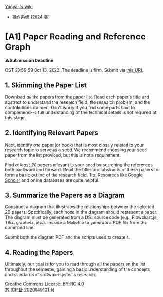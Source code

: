 <!DOCTYPE html><html><head><meta charSet="utf-8"/><meta name="viewport" content="width=device-width"/><title>Yanyan&#x27;s Wiki</title><link rel="stylesheet" href="https://cdn.jsdelivr.net/npm/katex@0.16.9/dist/katex.min.css" integrity="sha384-n8MVd4RsNIU0tAv4ct0nTaAbDJwPJzDEaqSD1odI+WdtXRGWt2kTvGFasHpSy3SV" crossorigin="anonymous"/><link rel="stylesheet" href="//cdnjs.cloudflare.com/ajax/libs/highlight.js/11.6.0/styles/default.min.css"/><meta name="next-head-count" content="5"/><link rel="preload" href="/_next/static/css/ee15694256147ebe.css" as="style"/><link rel="stylesheet" href="/_next/static/css/ee15694256147ebe.css" data-n-g=""/><noscript data-n-css=""></noscript><script defer="" nomodule="" src="/_next/static/chunks/polyfills-c67a75d1b6f99dc8.js"></script><script src="/_next/static/chunks/webpack-f73d82589f972e7d.js" defer=""></script><script src="/_next/static/chunks/framework-66d32731bdd20e83.js" defer=""></script><script src="/_next/static/chunks/main-3929bf55b0f13a18.js" defer=""></script><script src="/_next/static/chunks/pages/_app-d46baf38446a89dd.js" defer=""></script><script src="/_next/static/chunks/pages/%5B%5B...index%5D%5D-28ef7957fcd35a0c.js" defer=""></script><script src="/_next/static/G63gzBpTZjvcKetK-mSAL/_buildManifest.js" defer=""></script><script src="/_next/static/G63gzBpTZjvcKetK-mSAL/_ssgManifest.js" defer=""></script></head><body><div id="__next"><div class="bg-slate-300/10"><div class="sticky top-0 z-40 w-full backdrop-blur flex-none border-b border-slate-900/10 bg-white/75 supports-backdrop-blur:bg-white/60"><div class="max-w-8xl mx-auto"><div class="py-4 border-b border-slate-900/10 lg:px-8 lg:border-0 dark:border-slate-300/10 mx-4 lg:mx-0"><div class="relative flex items-center"><a href="/">Yanyan&#x27;s wiki</a><div class="relative hidden lg:flex items-center ml-auto"><nav class="text-sm leading-6 font-semibold text-slate-700 dark:text-slate-200"><ul class="flex space-x-8"><li><a class="hover:text-sky-500 dark:hover:text-sky-400" href="/OS/2024/">操作系统 (2024 春)</a></li></ul></nav></div></div></div></div></div><div class="container mx-auto max-w-5xl flex flex-col min-h-screen px-4"><div class="wiki bg-neutral-200/10"><h1>[A1] Paper Reading and Reference Graph</h1>
<div class="p-0 m-0 rounded-md shadow-md mx-4 mt-3 mb-1 px-4 py-2 bg-amber-100/40 leading-5"><span class="float-left text-2xl mr-3 mt-1">⚠️</span><b class="font-sans">Submission Deadline</b><p>CST 23:59:59 Oct 13, 2023.
The deadline is firm. Submit via <a href="https://table.nju.edu.cn/dtable/forms/3eb308e1-d7be-410f-bce3-a9cfd98e99d9/">this URL</a>.</p></div>
<h2>1. Skimming the Paper List</h2>
<p>Download <em>all</em> the papers from <a href="Reading_List.md">the paper list</a>.
Read each paper&#x27;s title and abstract to understand the research field, the research problem, and the contributions claimed.
Don&#x27;t worry if you find some parts hard to comprehend--a full understanding of the technical details is not required at this stage.</p>
<h2>2. Identifying Relevant Papers</h2>
<p>Next, identify <em>one</em> paper (or book) that is most closely related to your research topic to serve as a seed. We recommend choosing your seed paper from the list provided, but this is not a requirement.</p>
<p>Find <em>at least 20</em> papers relevant to your seed by searching the references both backward and forward. Read the titles and abstracts of these papers to form a basic outline of the research field. Tip: Resources like <a href="https://scholar.google.com/">Google Scholar</a> and online databases are quite helpful.</p>
<h2>3. Summarize the Papers as a Diagram</h2>
<p>Construct a diagram that illustrates the relationships between the selected 20 papers. Specifically, each node in the diagram should represent a paper. The diagram must be generated from a DSL source code (e.g., Flowchart.js, Tikz, graphviz, etc.). Include a Makefile to generate a PDF file from the command line.</p>
<p>Submit both the diagram PDF and the scripts used to create it.</p>
<h2>4. Reading the Papers</h2>
<p>Ultimately, our goal is for you to read through all the papers on the list throughout the semester, gaining a basic understanding of the concepts and standards of software/systems research.</p></div></div><div class="bg-neutral-100 text-center text-neutral-600 dark:bg-neutral-600 dark:text-neutral-200 lg:text-left"><div class="bg-neutral-200 p-6 text-center dark:bg-neutral-700"><a rel="license" href="http://creativecommons.org/licenses/by-nc/4.0/">Creative Commons License: BY-NC 4.0</a><br/><a href="https://beian.miit.gov.cn/">苏 ICP 备 2020049101 号</a></div></div></div></div><script id="__NEXT_DATA__" type="application/json">{"props":{"pageProps":{"source":{"compiledSource":"/*@jsxRuntime automatic @jsxImportSource react*/\nconst {Fragment: _Fragment, jsx: _jsx, jsxs: _jsxs} = arguments[0];\nconst {useMDXComponents: _provideComponents} = arguments[0];\nfunction _createMdxContent(props) {\n  const _components = Object.assign({\n    h1: \"h1\",\n    p: \"p\",\n    a: \"a\",\n    h2: \"h2\",\n    em: \"em\"\n  }, _provideComponents(), props.components), {Box} = _components;\n  if (!Box) _missingMdxReference(\"Box\", true);\n  return _jsxs(_Fragment, {\n    children: [_jsx(_components.h1, {\n      children: \"[A1] Paper Reading and Reference Graph\"\n    }), \"\\n\", _jsx(Box, {\n      title: \"Submission Deadline\",\n      logo: \"⚠️\",\n      children: _jsxs(_components.p, {\n        children: [\"CST 23:59:59 Oct 13, 2023.\\nThe deadline is firm. Submit via \", _jsx(_components.a, {\n          href: \"https://table.nju.edu.cn/dtable/forms/3eb308e1-d7be-410f-bce3-a9cfd98e99d9/\",\n          children: \"this URL\"\n        }), \".\"]\n      })\n    }), \"\\n\", _jsx(_components.h2, {\n      children: \"1. Skimming the Paper List\"\n    }), \"\\n\", _jsxs(_components.p, {\n      children: [\"Download \", _jsx(_components.em, {\n        children: \"all\"\n      }), \" the papers from \", _jsx(_components.a, {\n        href: \"Reading_List.md\",\n        children: \"the paper list\"\n      }), \".\\nRead each paper's title and abstract to understand the research field, the research problem, and the contributions claimed.\\nDon't worry if you find some parts hard to comprehend--a full understanding of the technical details is not required at this stage.\"]\n    }), \"\\n\", _jsx(_components.h2, {\n      children: \"2. Identifying Relevant Papers\"\n    }), \"\\n\", _jsxs(_components.p, {\n      children: [\"Next, identify \", _jsx(_components.em, {\n        children: \"one\"\n      }), \" paper (or book) that is most closely related to your research topic to serve as a seed. We recommend choosing your seed paper from the list provided, but this is not a requirement.\"]\n    }), \"\\n\", _jsxs(_components.p, {\n      children: [\"Find \", _jsx(_components.em, {\n        children: \"at least 20\"\n      }), \" papers relevant to your seed by searching the references both backward and forward. Read the titles and abstracts of these papers to form a basic outline of the research field. Tip: Resources like \", _jsx(_components.a, {\n        href: \"https://scholar.google.com/\",\n        children: \"Google Scholar\"\n      }), \" and online databases are quite helpful.\"]\n    }), \"\\n\", _jsx(_components.h2, {\n      children: \"3. Summarize the Papers as a Diagram\"\n    }), \"\\n\", _jsx(_components.p, {\n      children: \"Construct a diagram that illustrates the relationships between the selected 20 papers. Specifically, each node in the diagram should represent a paper. The diagram must be generated from a DSL source code (e.g., Flowchart.js, Tikz, graphviz, etc.). Include a Makefile to generate a PDF file from the command line.\"\n    }), \"\\n\", _jsx(_components.p, {\n      children: \"Submit both the diagram PDF and the scripts used to create it.\"\n    }), \"\\n\", _jsx(_components.h2, {\n      children: \"4. Reading the Papers\"\n    }), \"\\n\", _jsx(_components.p, {\n      children: \"Ultimately, our goal is for you to read through all the papers on the list throughout the semester, gaining a basic understanding of the concepts and standards of software/systems research.\"\n    })]\n  });\n}\nfunction MDXContent(props = {}) {\n  const {wrapper: MDXLayout} = Object.assign({}, _provideComponents(), props.components);\n  return MDXLayout ? _jsx(MDXLayout, Object.assign({}, props, {\n    children: _jsx(_createMdxContent, props)\n  })) : _createMdxContent(props);\n}\nreturn {\n  default: MDXContent\n};\nfunction _missingMdxReference(id, component) {\n  throw new Error(\"Expected \" + (component ? \"component\" : \"object\") + \" `\" + id + \"` to be defined: you likely forgot to import, pass, or provide it.\");\n}\n","frontmatter":{},"scope":{}},"frontmatter":{}},"__N_SSG":true},"page":"/[[...index]]","query":{"index":["ISER","2023","A1.md"]},"buildId":"G63gzBpTZjvcKetK-mSAL","isFallback":false,"gsp":true,"scriptLoader":[]}</script></body></html>